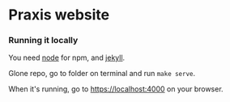 # Praxis website

### Running it locally

You need [node](https://nodejs.org/en/download/) for npm, and [jekyll](https://jekyllrb.com/docs/installation/macos/).

Glone repo, go to folder on terminal and run `make serve`.

When it's running, go to [https://localhost:4000](https://localhost:4000) on your browser.